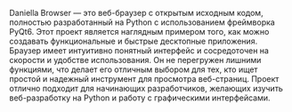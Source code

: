 Daniella Browser — это веб-браузер с открытым исходным кодом, полностью разработанный на Python с использованием фреймворка PyQt6. Этот проект является наглядным примером того, как можно создавать функциональные и быстрые десктопные приложения. Браузер имеет интуитивно понятный интерфейс и сосредоточен на скорости и удобстве использования. Он не перегружен лишними функциями, что делает его отличным выбором для тех, кто ищет простой и надежный инструмент для просмотра веб-страниц. Проект отлично подходит для начинающих разработчиков, желающих изучить веб-разработку на Python и работу с графическими интерфейсами.
